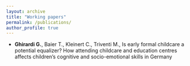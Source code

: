 ```yaml
---
layout: archive
title: "Working papers"
permalink: /publications/
author_profile: true
---
```



- **Ghirardi G.**, Baier T., Kleinert C., Triventi M., Is early formal childcare a potential equalizer?
How attending childcare and education centres affects children’s cognitive and socio-emotional skills in Germany



